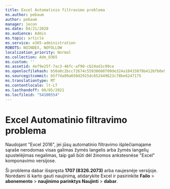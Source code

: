 ```yaml
---
title: Excel Automatinio filtravimo problema
ms.author: pebaum
author: pebaum
manager: jecon
ms.date: 04/21/2020
ms.audience: Admin
ms.topic: article
ms.service: o365-administration
ROBOTS: NOINDEX, NOFOLLOW
localization_priority: Normal
ms.collection: Adm_O365
ms.custom: ''
ms.assetid: 4ef9e25f-7ac3-46fc-af90-cb24ad1c99ce
ms.openlocfilehash: b50a0c2bcc72674c55938608f09de324a18433879b4126fb0e9c3314480dc180
ms.sourcegitcommit: b5f7da89a650d2915dc652449623c78be6247175
ms.translationtype: MT
ms.contentlocale: lt-LT
ms.lasthandoff: 08/05/2021
ms.locfileid: "54100554"
---
```

# <a name="excel-autofilter-issue"></a>Excel Automatinio filtravimo problema

Naudojant "Excel 2016", jei jūsų automatinio filtravimo išplečiamajame sąraše nerodomas visas galimas žymės langelis arba žymės langelių spustelėjimas negalimas, taip gali būti dėl žinomos ankstesnėse "Excel" komponavimo versijose. 
  
Ši problema dabar išspręsta **1707 (8326.2073)** arba naujesnėje versijoje. Norėdami iš karto gauti naujinimą, atidarykite Excel ir pasirinkite **Failo** \> **abonemento** \> **naujinimo parinktys Naujinti** \> **dabar**.
  

